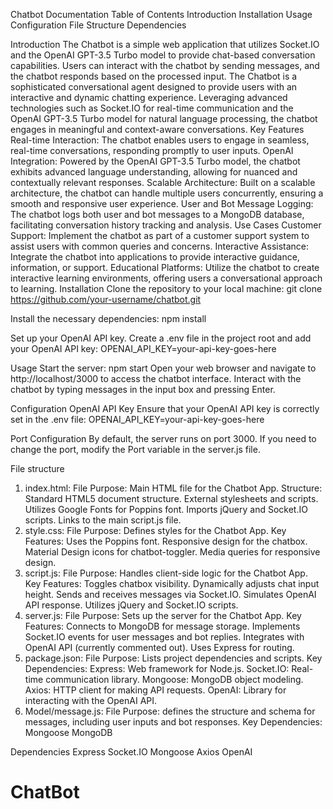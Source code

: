 Chatbot Documentation
Table of Contents
Introduction
Installation
Usage
Configuration
File Structure
Dependencies








Introduction
The Chatbot is a simple web application that utilizes Socket.IO and the OpenAI GPT-3.5 Turbo model to provide chat-based conversation capabilities. Users can interact with the chatbot by sending messages, and the chatbot responds based on the processed input.
The Chatbot is a sophisticated conversational agent designed to provide users with an interactive and dynamic chatting experience. Leveraging advanced technologies such as Socket.IO for real-time communication and the OpenAI GPT-3.5 Turbo model for natural language processing, the chatbot engages in meaningful and context-aware conversations.
Key Features
Real-time Interaction: The chatbot enables users to engage in seamless, real-time conversations, responding promptly to user inputs.
OpenAI Integration: Powered by the OpenAI GPT-3.5 Turbo model, the chatbot exhibits advanced language understanding, allowing for nuanced and contextually relevant responses.
Scalable Architecture: Built on a scalable architecture, the chatbot can handle multiple users concurrently, ensuring a smooth and responsive user experience.
User and Bot Message Logging: The chatbot logs both user and bot messages to a MongoDB database, facilitating conversation history tracking and analysis.
Use Cases
Customer Support: Implement the chatbot as part of a customer support system to assist users with common queries and concerns.
Interactive Assistance: Integrate the chatbot into applications to provide interactive guidance, information, or support.
Educational Platforms: Utilize the chatbot to create interactive learning environments, offering users a conversational approach to learning.
Installation
Clone the repository to your local machine:
git clone https://github.com/your-username/chatbot.git

Install the necessary dependencies:
npm install

Set up your OpenAI API key.
Create a .env  file in the project root and add your OpenAI API key:
OPENAI_API_KEY=your-api-key-goes-here











Usage
Start the server:
npm start
Open your web browser and navigate to http://localhost/3000 to access the chatbot interface.
Interact with the chatbot by typing messages in the input box and pressing Enter.











Configuration
OpenAI API Key
Ensure that your OpenAI API key is correctly set in the .env file:
OPENAI_API_KEY=your-api-key-goes-here

Port Configuration
By default, the server runs on port 3000. If you need to change the port, modify the Port variable in the server.js file.









File structure
1. index.html:
File Purpose: Main HTML file for the Chatbot App.
Structure:
Standard HTML5 document structure.
External stylesheets and scripts.
Utilizes Google Fonts for Poppins font.
Imports jQuery and Socket.IO scripts.
Links to the main script.js file.
2. style.css:
File Purpose: Defines styles for the Chatbot App.
Key Features:
Uses the Poppins font.
Responsive design for the chatbox.
Material Design icons for chatbot-toggler.
Media queries for responsive design.
3. script.js:
File Purpose: Handles client-side logic for the Chatbot App.
Key Features:
Toggles chatbox visibility.
Dynamically adjusts chat input height.
Sends and receives messages via Socket.IO.
Simulates OpenAI API response.
Utilizes jQuery and Socket.IO scripts.
4. server.js:
File Purpose: Sets up the server for the Chatbot App.
Key Features:
Connects to MongoDB for message storage.
Implements Socket.IO events for user messages and bot replies.
Integrates with OpenAI API (currently commented out).
Uses Express for routing.
5. package.json:
File Purpose: Lists project dependencies and scripts.
Key Dependencies:
Express: Web framework for Node.js.
Socket.IO: Real-time communication library.
Mongoose: MongoDB object modeling.
Axios: HTTP client for making API requests.
OpenAI: Library for interacting with the OpenAI API.
6. Model/message.js:
File Purpose: defines the structure and schema for messages, including user inputs and bot responses.
Key Dependencies:
Mongoose
MongoDB












Dependencies
Express
Socket.IO
Mongoose
Axios
OpenAI




# ChatBot
